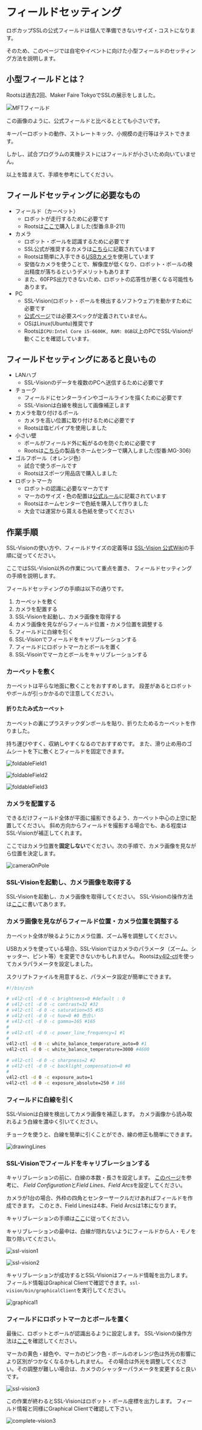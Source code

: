 # フィールドセッティング

ロボカップSSLの公式フィールドは個人で準備できないサイズ・コストになります。

そのため、このページでは自宅やイベントに向けた小型フィールドのセッティング方法を説明します。

## 小型フィールドとは？

Rootsは過去2回、Maker Faire TokyoでSSLの展示をしました。

![MFTフィールド](../../img/roots/fieldSetting/MFT_Field.JPG)

この画像のように、公式フィールドと比べるととても小さいです。

キーパーロボットの動作、ストレートキック、小規模の走行等はテストできます。

しかし、試合プログラムの実機テストにはフィールドが小さいため向いていません。

以上を踏まえて、手順を参考にしてください。

## フィールドセッティングに必要なもの

- フィールド（カーペット）
  - ロボットが走行するために必要です
  - Rootsは[ここで](https://www.yuui.net/products/detail.php?product_id=1070071)購入しました(型番:B.B-211)
- カメラ
  - ロボット・ボールを認識するために必要です
  - SSL公式が推奨するカメラは[こちら](https://github.com/RoboCup-SSL/ssl-vision/wiki/requirements#firewire-camera-recommended-hardware)に記載されています
  - Rootsは簡単に入手できる[USBカメラ](http://buffalo.jp/product/multimedia/web-camera/bsw200m/)を使用しています
  - 安価なカメラを使うことで、解像度が低くなり、ロボット・ボールの検出精度が落ちるというデメリットもあります
  - また、60FPS出力できないため、ロボットの応答性が悪くなる可能性もあります。
- PC
  - SSL-Vision(ロボット・ボールを検出するソフトウェア)を動かすために必要です
  - [公式ページ](https://github.com/RoboCup-SSL/ssl-vision/wiki/requirements#hardware-requirements)では必要スペックが定義されていません。
  - OSはLinux(Ubuntu)推奨です
  - Rootsは`CPU:Intel Core i5-6600K, RAM: 8GB`以上のPCでSSL-Visionが動くことを確認しています。

## フィールドセッティングにあると良いもの

- LANハブ
  - SSL-Visionのデータを複数のPCへ送信するために必要です
- チョーク
  - フィールドにセンターラインやゴールラインを描くために必要です
  - SSL-Visionは白線を検出して画像補正します
- カメラを取り付けるポール
  - カメラを高い位置に取り付けるために必要です
  - Rootsは塩ビパイプを使用しました
- 小さい壁
  - ボールがフィールド外に転がるのを防ぐために必要です
  - Rootsは[こちら](http://www.moriyas.co.jp/product/hoso_konpo/kamikakou/edgeboard.html)の製品をホームセンターで購入しました(型番:MG-306)
- ゴルフボール（オレンジ色）
  - 試合で使うボールです
  - Rootsはスポーツ用品店で購入しました
- ロボットマーカ
  - ロボットの認識に必要なマーカです
  - マーカのサイズ・色の配置は[公式ルール](http://wiki.robocup.org/images/7/73/Small_Size_League_-_Rules_2018.pdf)に記載されています
  - Rootsはホームセンターで色紙を購入して作りました
  - 大会では運営から貰える色紙を使ってください

## 作業手順

SSL-Visionの使い方や、フィールドサイズの定義等は
[SSL-Vision 公式Wiki](https://github.com/RoboCup-SSL/ssl-vision/wiki)の手順に従ってください。

ここではSSL-Vision以外の作業について重点を置き、
フィールドセッティングの手順を説明します。

フィールドセッティングの手順は以下の通りです。

1. カーペットを敷く
1. カメラを配置する
1. SSL-Visionを起動し、カメラ画像を取得する
1. カメラ画像を見ながらフィールド位置・カメラ位置を調整する
1. フィールドに白線を引く
1. SSL-Visionでフィールドをキャリブレーションする
1. フィールドにロボットマーカとボールを置く
1. SSL-Visoinでマーカとボールをキャリブレーションする

### カーペットを敷く

カーペットは平らな地面に敷くことをおすすめします。
段差があるとロボットやボールが引っかかるので注意してください。

#### 折りたたみ式カーペット

カーペットの裏にプラスチックダンボールを貼り、折りたためるカーペットを作りました。

持ち運びやすく、収納しやすくなるのでおすすめです。
また、滑り止め用のゴムシートを下に敷くとフィールドを固定できます。

![foldableField1](../../img/roots/fieldSetting/foldableField1.JPG)

![foldableField2](../../img/roots/fieldSetting/foldableField2.JPG)

![foldableField3](../../img/roots/fieldSetting/foldableField3.JPG)

### カメラを配置する

できるだけフィールド全体が平面に撮影できるよう、カーペット中心の上空に配置してください。
斜め方向からフィールドを撮影する場合でも、ある程度はSSL-Visionが補正してくれます。

ここではカメラ位置を**固定しない**でください。次の手順で、カメラ画像を見ながら位置を決定します。

![cameraOnPole](../../img/roots/fieldSetting/cameraOnPole.JPG)

### SSL-Visionを起動し、カメラ画像を取得する

SSL-Visionを起動し、カメラ画像を取得してください。
SSL-Visionの操作方法は[ここ](https://github.com/RoboCup-SSL/ssl-vision/wiki/capturing-images)に書いてあります。

### カメラ画像を見ながらフィールド位置・カメラ位置を調整する

カーペット全体が映るようにカメラ位置、ズーム等を調整してください。

USBカメラを使っている場合、SSL-Visionではカメラのパラメータ（ズーム、シャッター、ピント等）を変更できないかもしれません。
Rootsは[v4l2-ctl](https://www.mankier.com/1/v4l2-ctl)を使ってカメラパラメータを設定しました。

スクリプトファイルを用意すると、パラメータ設定が簡単にできます。

```zsh
#!/bin/zsh

# v4l2-ctl -d 0 -c brightness=0 #default : 0
# v4l2-ctl -d 0 -c contrast=32 #32
# v4l2-ctl -d 0 -c saturation=55 #55
# v4l2-ctl -d 0 -c hue=0 #0 色合い
# v4l2-ctl -d 0 -c gamma=165 #165
#
# v4l2-ctl -d 0 -c power_line_frequency=1 #1
#
v4l2-ctl -d 0 -c white_balance_temperature_auto=0 #1
v4l2-ctl -d 0 -c white_balance_temperature=3000 #4600

# v4l2-ctl -d 0 -c sharpness=2 #2
# v4l2-ctl -d 0 -c backlight_compensation=0 #0
#
v4l2-ctl -d 0 -c exposure_auto=1
v4l2-ctl -d 0 -c exposure_absolute=250 # 166
```

### フィールドに白線を引く

SSL-Visionは白線を検出してカメラ画像を補正します。
カメラ画像から読み取れるよう白線を濃ゆく引いてください。

チョークを使うと、白線を簡単に引くことができ、線の修正も簡単にできます。

![drawingLines](../../img/roots/fieldSetting/drawingLines.JPG)

### SSL-Visionでフィールドをキャリブレーションする

キャリブレーションの前に、白線の本数・長さを設定します。
[このページ](https://github.com/RoboCup-SSL/ssl-vision/wiki/camera-calibration#field-markings)を参考に、
*Field Configuration*と*Field Lines*、*Field Arcs*を設定してください。

カメラが1台の場合、外枠の四角とセンターサークルだけあればフィールドを作成できます。
このとき、Field Linesは4本、Field Arcsは1本になります。

キャリブレーションの手順は[ここ](https://github.com/RoboCup-SSL/ssl-vision/wiki/camera-calibration#update-control-points)に従ってください。

キャリブレーションの最中は、白線が隠れないようにフィールドから人・モノを取り除いてください。

![ssl-vision1](../../img/roots/fieldSetting/ssl-vision1.png)

![ssl-vision2](../../img/roots/fieldSetting/ssl-vision2.png)


キャリブレーションが成功するとSSL-Visionはフィールド情報を出力します。
フィールド情報はGraphical Clientで確認できます。```ssl-vision/bin/graphicalClient```を実行してください。

![graphical1](../../img/roots/fieldSetting/graphical1.png)

### フィールドにロボットマーカとボールを置く

最後に、ロボットとボールが認識出るように設定します。
SSL-Visionの操作方法は[ここ](https://github.com/RoboCup-SSL/ssl-vision/wiki/color-segmentation-configuration)を確認してください。

マーカの黄色・緑色や、マーカのピンク色・ボールのオレンジ色は外光の影響により区別がつかなくなるかもしれません。
その場合は外光を調整してください。その調整が難しい場合は、カメラのシャッターパラメータを変更すると良いです。

![ssl-vision3](../../img/roots/fieldSetting/ssl-vision3.png)

この作業が終わるとSSL-Visionはロボット・ボール座標を出力します。
フィールド情報と同様にGraphical Clientで確認して下さい。

![complete-vision3](../../img/roots/fieldSetting/complete.png)
